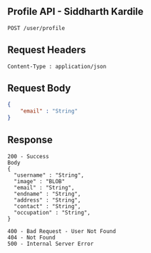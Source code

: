 ## Profile API - Siddharth  Kardile
```
POST /user/profile
```

## Request Headers
```
Content-Type : application/json
```
 
## Request Body
``` json 
{
    "email" : "String"
}
```
## Response
```
200 - Success
Body
{
  "username" : "String",
  "image" : "BLOB"
  "email" : "String",
  "endname" : "String",
  "address" : "String",
  "contact" : "String",
  "occupation" : "String",
}

400 - Bad Request - User Not Found
404 - Not Found
500 - Internal Server Error
